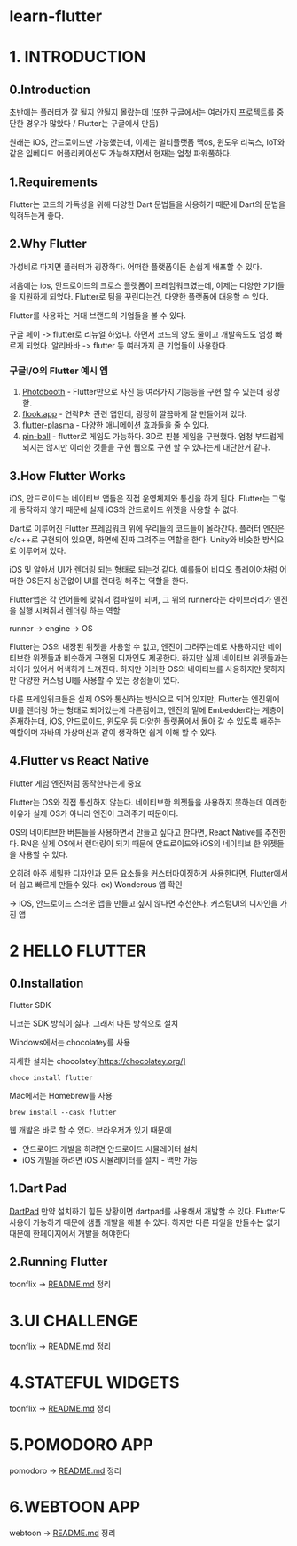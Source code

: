 # learn-flutter


# 1. INTRODUCTION

## 0.Introduction
초반에는 플러터가 잘 될지 안될지 몰랐는데 (또한 구글에서는 여러가지 프로젝트를 중단한 경우가 많았다 / Flutter는 구글에서 만듬)

원래는 iOS, 안드로이드만 가능했는데, 이제는 멀티플랫폼 맥os, 윈도우 리눅스, IoT와 같은 임베디드 어플리케이션도 가능해지면서 현재는 엄청 파워풀하다.

## 1.Requirements
Flutter는 코드의 가독성을 위해 다양한 Dart 문법들을 사용하기 때문에 Dart의 문법을 익혀두는게 좋다.

## 2.Why Flutter
가성비로 따지면 플러터가 굉장하다. 어떠한 플랫폼이든 손쉽게 배포할 수 있다.

처음에는 ios, 안드로이드의 크로스 플랫폼이 프레임워크였는데, 이제는 다양한 기기들을 지원하게 되었다.
Flutter로 팀을 꾸린다는건, 다양한 플랫폼에 대응할 수 있다.

Flutter를 사용하는 거대 브랜드의 기업들을 볼 수 있다. 

구글 페이 -> flutter로 리뉴얼 하였다. 하면서 코드의 양도 줄이고 개발속도도 엄청 빠르게 되었다.
알리바바 -> flutter 등 여러가지 큰 기업들이 사용한다.


### 구글I/O의 Flutter 예시 앱
1. [Photobooth](https://photobooth.flutter.dev/#/) - Flutter만으로 사진 등 여러가지 기능등을 구현 할 수 있는데 굉장핟.
2. [flook.app](https://flokk.app/#/) - 연락P처 관련 앱인데, 굉장히 깔끔하게 잘 만들어져 있다.
3. [flutter-plasma](https://flutterplasma.dev/) - 다양한 애니메이션 효과들을 줄 수 있다.
4. [pin-ball](https://pinball.flutter.dev/) - flutter로 게임도 가능하다. 3D로 핀볼 게임을 구현했다. 엄청 부드럽게 되지는 않지만 이러한 것들을 구현 웹으로 구현 할 수 있다는게 대단한거 같다.

## 3.How Flutter Works
iOS, 안드로이드는 네이티브 앱들은 직접 운영체제와 통신을 하게 된다. Flutter는 그렇게 동작하지 않기 때문에 실제 iOS와 안드로이드 위젯을 사용할 수 없다. 

Dart로 이루어진 Flutter 프레임워크 위에 우리들의 코드들이 올라간다. 플러터 엔진은 c/c++로 구현되어 있으면, 화면에 진짜 그려주는 역할을 한다. Unity와 비슷한 방식으로 이루어져 있다.

iOS 및  알아서 UI가 렌더링 되는 형태로 되는것 같다. 예를들어 비디오 플레이어처럼 어떠한 OS든지 상관없이 UI를 렌더링 해주는 역할을 한다.  

Flutter앱은 각 언어들에 맞춰서 컴파일이 되며, 그 위의 runner라는 라이브러리가 엔진을 실행 시켜줘서 렌더링 하는 역할

runner -> engine -> OS

Flutter는 OS의 내장된 위젯을 사용할 수 없고, 엔진이 그려주는데로 사용하지만 네이티브한 위젯들과 비슷하게 구현된 디자인도 제공한다. 하지만 실제 네이티브 위젯들과는 차이가 있어서 어색하게 느껴진다. 하지만 이러한 OS의 네이티브를 사용하지만 못하지만 다양한 커스텀 UI를 사용할 수 있는 장점들이 있다.

다른 프레임워크들은 실제 OS와 통신하는 방식으로 되어 있지만, Flutter는 엔진위에 UI를 렌더링 하는 형태로 되어있는게 다른점이고, 엔진의 밑에 Embedder라는 계층이 존재하는데, iOS, 안드로이드, 윈도우 등 다양한 플랫폼에서 돌아 갈 수 있도록 해주는 역할이며 자바의 가상머신과 같이 생각하면 쉽게 이해 할 수 있다.


## 4.Flutter vs React Native
Flutter 게임 엔진처럼 동작한다는게 중요

Flutter는 OS와 직접 통신하지 않는다. 네이티브한 위젯들을 사용하지 못하는데 이러한 이유가 실제 OS가 아니라 엔진이 그려주기 때문이다. 

OS의 네이티브한 버튼들을 사용하면서 만들고 싶다고 한다면, React Native를 추천한다. RN은 실제 OS에서 렌더링이 되기 때문에 안드로이드와 iOS의 네이티브 한 위젯들을 사용할 수 있다.

오히려 아주 세밀한 디자인과 모든 요소들을 커스터마이징하게 사용한다면,  Flutter에서 더 쉽고 빠르게 만들수 있다. ex) Wonderous 앱 확인

-> iOS, 안드로이드 스러운 앱을 만들고 싶지 않다면 추천한다. 커스텀UI의 디자인을 가진 앱


# 2 HELLO FLUTTER

## 0.Installation

Flutter SDK

니코는 SDK 방식이 싫다. 그래서 다른 방식으로 설치

Windows에서는 chocolatey를 사용

자세한 설치는 chocolatey[https://chocolatey.org/]

```
choco install flutter
```

Mac에서는 Homebrew를 사용
```
brew install --cask flutter
```

웹 개발은 바로 할 수 있다. 브라우저가 있기 때문에

- 안드로이드 개발을 하려면 안드로이드 시뮬레이터 설치
- iOS 개발을 하려면 iOS 시뮬레이터를 설치 - 맥만 가능

## 1.Dart Pad
[DartPad](https://dartpad.dev/)
만약 설치하기 힘든 상황이면 dartpad를 사용해서 개발할 수 있다.
Flutter도 사용이 가능하기 때문에 샘플 개발을 해볼 수 있다.
 하지만 다른 파일을 만들수는 없기 때문에 한페이지에서 개발을 해야한다

## 2.Running Flutter
toonflix -> [README.md](https://github.com/brithely/learn-flutter/blob/main/toonflix/README.md) 정리

# 3.UI CHALLENGE
toonflix -> [README.md](https://github.com/brithely/learn-flutter/blob/main/toonflix/README.md#3ui-challenge) 정리

# 4.STATEFUL WIDGETS
toonflix -> [README.md](https://github.com/brithely/learn-flutter/blob/main/toonflix/README.md) 정리

# 5.POMODORO APP
pomodoro -> [README.md](https://github.com/brithely/learn-flutter/blob/main/pomodoro/README.md) 정리


# 6.WEBTOON APP
webtoon -> [README.md](https://github.com/brithely/learn-flutter/blob/main/webtoon/README.md) 정리